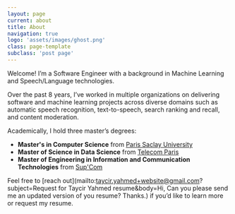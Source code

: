 ```yaml
---
layout: page
current: about
title: About
navigation: true
logo: 'assets/images/ghost.png'
class: page-template
subclass: 'post page'
---
```


Welcome! I’m a Software Engineer with a background in Machine Learning and Speech/Language technologies. 

Over the past 8 years, I’ve worked in multiple organizations on delivering software and machine learning projects across diverse domains such as automatic speech recognition, text-to-speech, search ranking and recall, and content moderation.  

Academically, I hold three master’s degrees:  
- **Master's in Computer Science** from [Paris Saclay University](https://www.universite-paris-saclay.fr/en)  
- **Master of Science in Data Science** from [Telecom Paris](https://www.telecom-paris.fr/en/home)  
- **Master of Engineering in Information and Communication Technologies** from [Sup'Com](https://www.supcom.tn/)  

Feel free to [reach out](mailto:taycir.yahmed+website@gmail.com?subject=Request for Taycir Yahmed resume&body=Hi, Can you please send me an updated version of you resume? Thanks.) if you’d like to learn more or request my resume.  

